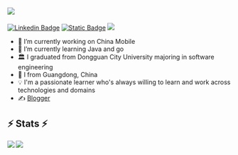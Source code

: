 <h1>
  <a href="https://git.io/typing-svg">
    <img src="https://readme-typing-svg.herokuapp.com/?lines=Hello,+There!+👋;This+is+MuXiang123;Nice+to+meet+you!&size=30">
  </a>
 
</h1>

[![Linkedin Badge](https://img.shields.io/badge/-LinkedIn-0e76a8?style=flat-square&logo=Linkedin&logoColor=white)](https://www.linkedin.com/in/huankang-zeng-563a0827b/)
[![Static Badge](https://img.shields.io/badge/%E7%9F%A5-ZhiHu-blue)](https://www.zhihu.com/people/kant-47-25) 
[![](https://komarev.com/ghpvc/?username=MuXiang123&label=Profile%20views&color=0e75b6&style=flat)](https://github.com/MuXiang123)
<br>
- 🔭 I’m currently working on China Mobile
- 🌱 I’m currently learning Java and go
- 🏛  I graduated from Dongguan City University majoring in software engineering
- 🤔  I from Guangdong, China
- 💡   I'm a passionate learner who's always willing to learn and work across technologies and domains
- ✍️ [Blogger](https://www.zhihu.com/people/kant-47-25)

<h2>⚡ Stats ⚡</h2>
<p align=center>
  <div align=center>
    <a href="https://github.com/anuraghazra/github-readme-stats">
      <img align="left" src="https://github-readme-stats.vercel.app/api/top-langs/?username=MuXiang123&title_color=61dafb&text_color=ffffff&icon_color=61dafb&bg_color=20232a&langs_count=8&border_color=61dafb&hide_border=true&layout=donut&hide=scss,css,sass,HTML,Less,AspectJ" />
    </a>
    <a href="https://github.com/anuraghazra/github-readme-stats" title="Go to Source">
      <img align="left" src="https://github-readme-stats.vercel.app/api?username=MuXiang123&show_icons=true&theme=react&border_color=61dafb&hide_border=true" />
    </a>
  </div>
  <br>
</p>
<br>

